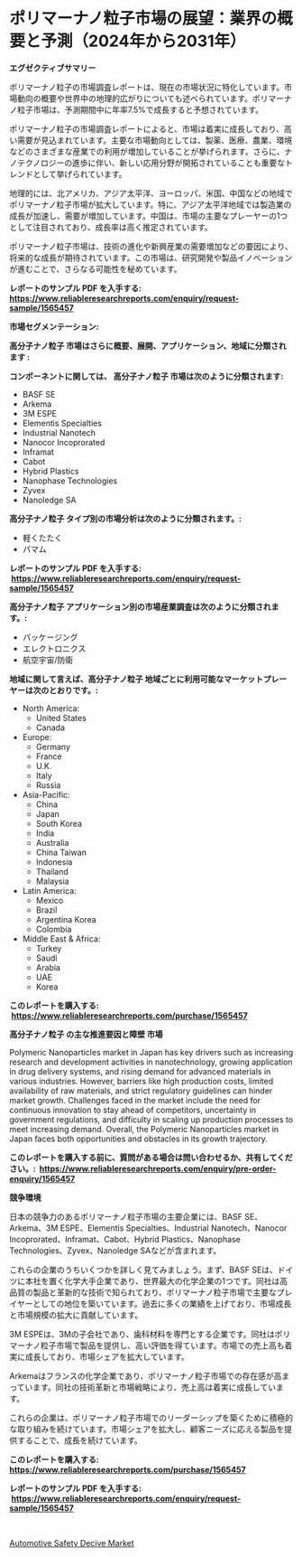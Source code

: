 <p><h1>ポリマーナノ粒子市場の展望：業界の概要と予測（2024年から2031年）</h1></p><p><strong>エグゼクティブサマリー</strong></p>
<p><p>ポリマーナノ粒子の市場調査レポートは、現在の市場状況に特化しています。市場動向の概要や世界中の地理的広がりについても述べられています。ポリマーナノ粒子市場は、予測期間中に年率7.5%で成長すると予想されています。</p><p>ポリマーナノ粒子の市場調査レポートによると、市場は着実に成長しており、高い需要が見込まれています。主要な市場動向としては、製薬、医療、農業、環境などのさまざまな産業での利用が増加していることが挙げられます。さらに、ナノテクノロジーの進歩に伴い、新しい応用分野が開拓されていることも重要なトレンドとして挙げられています。</p><p>地理的には、北アメリカ、アジア太平洋、ヨーロッパ、米国、中国などの地域でポリマーナノ粒子市場が拡大しています。特に、アジア太平洋地域では製造業の成長が加速し、需要が増加しています。中国は、市場の主要なプレーヤーの1つとして注目されており、成長率は高く推定されています。</p><p>ポリマーナノ粒子市場は、技術の進化や新興産業の需要増加などの要因により、将来的な成長が期待されています。この市場は、研究開発や製品イノベーションが進むことで、さらなる可能性を秘めています。</p></p>
<p><strong>レポートのサンプル PDF を入手する: <a href="https://www.reliableresearchreports.com/enquiry/request-sample/1565457">https://www.reliableresearchreports.com/enquiry/request-sample/1565457</a></strong></p>
<p><strong>市場セグメンテーション:</strong></p>
<p><strong> 高分子ナノ粒子 市場はさらに概要、展開、アプリケーション、地域に分類されます :</strong></p>
<p><strong>コンポーネントに関しては、 高分子ナノ粒子 市場は次のように分類されます: &nbsp;</strong></p>
<p><ul><li>BASF SE</li><li>Arkema</li><li>3M ESPE</li><li>Elementis Specialties</li><li>Industrial Nanotech</li><li>Nanocor Incoprorated</li><li>Inframat</li><li>Cabot</li><li>Hybrid Plastics</li><li>Nanophase Technologies</li><li>Zyvex</li><li>Nanoledge SA</li></ul></p>
<p><strong> 高分子ナノ粒子 タイプ別の市場分析は次のように分類されます。:</strong></p>
<p><ul><li>軽くたたく</li><li>パマム</li></ul></p>
<p><strong>レポートのサンプル PDF を入手する: &nbsp;<a href="https://www.reliableresearchreports.com/enquiry/request-sample/1565457">https://www.reliableresearchreports.com/enquiry/request-sample/1565457</a></strong></p>
<p><strong> 高分子ナノ粒子 アプリケーション別の市場産業調査は次のように分類されます。:</strong></p>
<p><ul><li>パッケージング</li><li>エレクトロニクス</li><li>航空宇宙/防衛</li></ul></p>
<p><strong>地域に関して言えば、高分子ナノ粒子 地域ごとに利用可能なマーケットプレーヤーは次のとおりです。:</strong></p>
<p><ul>
    <li>
        North America:
        <ul>
            <li>United States</li>
            <li>Canada</li>
        </ul>
    </li>
    <li>
        Europe:
        <ul>
            <li>Germany</li>
            <li>France</li>
            <li>U.K.</li>
            <li>Italy</li>
            <li>Russia</li>
        </ul>
    </li>
    <li>
        Asia-Pacific:
        <ul>
            <li>China</li>
            <li>Japan</li>
            <li>South Korea</li>
            <li>India</li>
            <li>Australia</li>
            <li>China Taiwan</li>
            <li>Indonesia</li>
            <li>Thailand</li>
            <li>Malaysia</li>
        </ul>
    </li>
    <li>
        Latin America:
        <ul>
            <li>Mexico</li>
            <li>Brazil</li>
            <li>Argentina Korea</li>
            <li>Colombia</li>
        </ul>
    </li>
    <li>
        Middle East & Africa:
        <ul>
            <li>Turkey</li>
            <li>Saudi</li>
            <li>Arabia</li>
            <li>UAE</li>
            <li>Korea</li>
        </ul>
    </li>
    </ul></p>
<p><strong>このレポートを購入する: &nbsp;<a href="https://www.reliableresearchreports.com/purchase/1565457">https://www.reliableresearchreports.com/purchase/1565457</a></strong></p>
<p><strong>高分子ナノ粒子 の主な推進要因と障壁 市場</strong></p>
<p><p>Polymeric Nanoparticles market in Japan has key drivers such as increasing research and development activities in nanotechnology, growing application in drug delivery systems, and rising demand for advanced materials in various industries. However, barriers like high production costs, limited availability of raw materials, and strict regulatory guidelines can hinder market growth. Challenges faced in the market include the need for continuous innovation to stay ahead of competitors, uncertainty in government regulations, and difficulty in scaling up production processes to meet increasing demand. Overall, the Polymeric Nanoparticles market in Japan faces both opportunities and obstacles in its growth trajectory.</p></p>
<p><strong>このレポートを購入する前に、質問がある場合は問い合わせるか、共有してください。:&nbsp; <a href="https://www.reliableresearchreports.com/enquiry/pre-order-enquiry/1565457">https://www.reliableresearchreports.com/enquiry/pre-order-enquiry/1565457</a></strong></p>
<p><strong>競争環境</strong></p>
<p><p>日本の競争力のあるポリマーナノ粒子市場の主要企業には、BASF SE、Arkema、3M ESPE、Elementis Specialties、Industrial Nanotech、Nanocor Incoprorated、Inframat、Cabot、Hybrid Plastics、Nanophase Technologies、Zyvex、Nanoledge SAなどが含まれます。</p><p>これらの企業のうちいくつかを詳しく見てみましょう。まず、BASF SEは、ドイツに本社を置く化学大手企業であり、世界最大の化学企業の1つです。同社は高品質の製品と革新的な技術で知られており、ポリマーナノ粒子市場で主要なプレイヤーとしての地位を築いています。過去に多くの業績を上げており、市場成長と市場規模の拡大に貢献しています。</p><p>3M ESPEは、3Mの子会社であり、歯科材料を専門とする企業です。同社はポリマーナノ粒子市場で製品を提供し、高い評価を得ています。市場での売上高も着実に成長しており、市場シェアを拡大しています。</p><p>Arkemaはフランスの化学企業であり、ポリマーナノ粒子市場での存在感が高まっています。同社の技術革新と市場戦略により、売上高は着実に成長しています。</p><p>これらの企業は、ポリマーナノ粒子市場でのリーダーシップを築くために積極的な取り組みを続けています。市場シェアを拡大し、顧客ニーズに応える製品を提供することで、成長を続けています。</p></p>
<p><strong>このレポートを購入する: &nbsp; <a href="https://www.reliableresearchreports.com/purchase/1565457">https://www.reliableresearchreports.com/purchase/1565457</a></strong></p>
<p><strong>レポートのサンプル PDF を入手する: &nbsp;<a href="https://www.reliableresearchreports.com/enquiry/request-sample/1565457">https://www.reliableresearchreports.com/enquiry/request-sample/1565457</a></strong><strong></strong></p>
<p>&nbsp;</p>
<p><p><a href="https://valiant-lunge-8fe.notion.site/Automotive-Safety-Decive-Market-Furnish-Information-about-Market-Size-Market-Share-Market-Dynamics-85c5784d308a4c50a76a5dfa6b64fd26">Automotive Safety Decive Market</a></p></p>